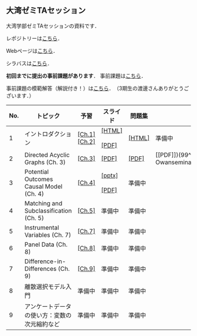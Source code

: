 ## 大湾ゼミTAセッション

大湾学部ゼミTAセッションの資料です．

レポジトリーは[こちら](https://github.com/ritsu1997/owanseminar)．

Webページは[こちら](https://ritsu1997.github.io/owanseminar/)．

シラバスは[こちら](00-syllabus_2022spring/01-syllabus_2022spring.md)．

**初回までに提出の事前課題があります**．
事前課題は[こちら](99-asignments/00-problemset_0.pdf)．

事前課題の模範解答（解説付き！）は[こちら](99-asignments/00-problemset_0_solutions.pdf)．　（3期生の渡邊さんありがとうございます．）


| No. | トピック                                     | 予習                                                                                                                               | スライド                                                                                         | 問題集                                                         | 問題集の解答例                                                            | 
| --- | -------------------------------------------- | ---------------------------------------------------------------------------------------------------------------------------------- | ------------------------------------------------------------------------------------------------ | -------------------------------------------------------------- | ------------------------------------------------------------------------- | 
| 1   | イントロダクション                           | [[Ch.1]](https://mixtape.scunning.com/introduction.html)<br>[[Ch.2]](https://mixtape.scunning.com/probability-and-regression.html) | [[HTML]](01-introduction/Introduction.html)<br><br>[[PDF]](01-introduction/Introduction.pdf)     | [[HTML]](99-asignments/01-problemset1.html)                    | 準備中                                                                    | 
| 2   | Directed Acyclic Graphs (Ch. 3)              | [[Ch.3]](https://mixtape.scunning.com/dag.html)                                                                                    | [[PDF]](02-dag/01-Owanseminar_under_Sasaki_Ishii.pdf)                                            | [[PDF]](99-asignments/02-Owanseminar_under_SasakiIshii_PS.pdf) | [[PDF]])(99^asignments/02-Owanseminar_under_SasakiIshii_PS_solutions.pdf) | 
| 3   | Potential Outcomes Causal Model (Ch. 4)      | [[Ch.4]](https://mixtape.scunning.com/potential-outcomes.html)                                                                     | [[pptx]](03-pocm/01-プレゼンテーション1.pptx)<br><br>[[PDF]](03-pocm/02-プレゼンテーション1.pdf) | 準備中                                                         |                                                                           | 
| 4   | Matching and Subclassification (Ch. 5)       | [[Ch.5]](https://mixtape.scunning.com/matching-and-subclassification.html)                                                         | 準備中                                                                                           | 準備中                                                         |                                                                           | 
| 5   | Instrumental Variables (Ch. 7)               | [[Ch.7]](https://mixtape.scunning.com/instrumental-variables.html)                                                                 | 準備中                                                                                           | 準備中                                                         |                                                                           | 
| 6   | Panel Data (Ch. 8)                           | [[Ch.8]](https://mixtape.scunning.com/panel-data.html)                                                                             | 準備中                                                                                           | 準備中                                                         |                                                                           | 
| 7   | Difference-in-Differences (Ch. 9)            | [[Ch.9]](https://mixtape.scunning.com/panel-data.html)                                                                             | 準備中                                                                                           | 準備中                                                         |                                                                           | 
| 8   | 離散選択モデル入門                           | 準備中                                                                                                                             | 準備中                                                                                           | 準備中                                                         |                                                                           | 
| 9   | アンケートデータの使い方：変数の次元縮約など | 準備中                                                                                                                             | 準備中                                                                                           | 準備中                                                         |                                                                           | 
